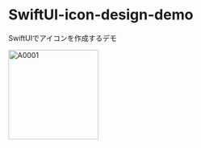 # SwiftUI-icon-design-demo
SwiftUIでアイコンを作成するデモ

<img width="178" alt="A0001" src="https://user-images.githubusercontent.com/22875818/216008417-dd5dfd63-4deb-4cd8-8959-8ebef8c12c92.png">
